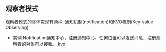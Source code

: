 观察者模式
--------

观察者模式的具体实现有两种: 通知机制(notification)和KVO机制(Key-value Observing)

- 实例
Notification通知中心，注册通知中心，任何位置可以发送消息，注册观察者的对象可以接收。
kvo
